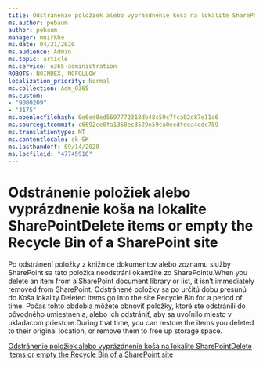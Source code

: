```yaml
---
title: Odstránenie položiek alebo vyprázdnenie koša na lokalite SharePoint
ms.author: pebaum
author: pebaum
manager: mnirkhe
ms.date: 04/21/2020
ms.audience: Admin
ms.topic: article
ms.service: o365-administration
ROBOTS: NOINDEX, NOFOLLOW
localization_priority: Normal
ms.collection: Adm_O365
ms.custom:
- "9000209"
- "3175"
ms.openlocfilehash: 0e6ed0ed5697772318db48c59c7fca02d87e11c6
ms.sourcegitcommit: c6692ce0fa1358ec3529e59ca0ecdfdea4cdc759
ms.translationtype: MT
ms.contentlocale: sk-SK
ms.lasthandoff: 09/14/2020
ms.locfileid: "47745918"
---
```

# <a name="delete-items-or-empty-the-recycle-bin-of-a-sharepoint-site"></a><span data-ttu-id="bbaec-102">Odstránenie položiek alebo vyprázdnenie koša na lokalite SharePoint</span><span class="sxs-lookup"><span data-stu-id="bbaec-102">Delete items or empty the Recycle Bin of a SharePoint site</span></span> 

<span data-ttu-id="bbaec-103">Po odstránení položky z knižnice dokumentov alebo zoznamu služby SharePoint sa táto položka neodstráni okamžite zo SharePointu.</span><span class="sxs-lookup"><span data-stu-id="bbaec-103">When you delete an item from a SharePoint document library or list, it isn’t immediately removed from SharePoint.</span></span> <span data-ttu-id="bbaec-104">Odstránené položky sa po určitú dobu presunú do Koša lokality.</span><span class="sxs-lookup"><span data-stu-id="bbaec-104">Deleted items go into the site Recycle Bin for a period of time.</span></span> <span data-ttu-id="bbaec-105">Počas tohto obdobia môžete obnoviť položky, ktoré ste odstránili do pôvodného umiestnenia, alebo ich odstrániť, aby sa uvoľnilo miesto v ukladacom priestore.</span><span class="sxs-lookup"><span data-stu-id="bbaec-105">During that time, you can restore the items you deleted to their original location, or remove them to free up storage space.</span></span>

[<span data-ttu-id="bbaec-106">Odstránenie položiek alebo vyprázdnenie koša na lokalite SharePoint</span><span class="sxs-lookup"><span data-stu-id="bbaec-106">Delete items or empty the Recycle Bin of a SharePoint site</span></span>](https://support.office.com/article/2e713599-d13e-40d6-96dc-66f0a366f74e)